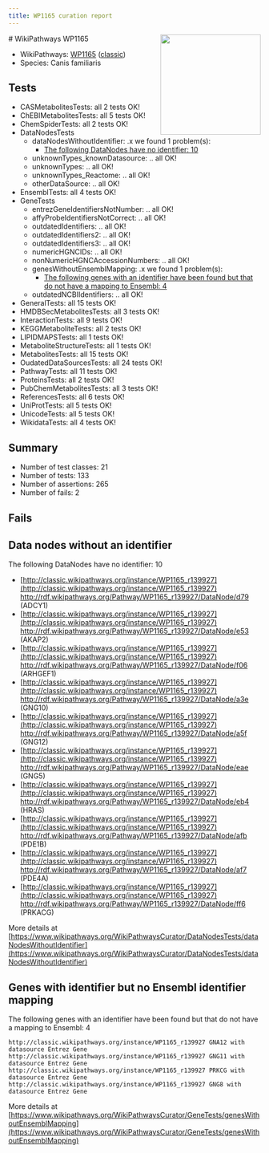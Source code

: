 ```yaml
---
title: WP1165 curation report
---
```


<img style="float: right; width: 200px" src="https://upload.wikimedia.org/wikipedia/commons/thumb/8/83/Wplogo_with_text_500.png/640px-Wplogo_with_text_500.png" />
# WikiPathways WP1165

* WikiPathways: [WP1165](https://wikipathways.org/pathways/WP1165) ([classic](https://classic.wikipathways.org/instance/WP1165))
* Species: Canis familiaris
## Tests
* CASMetabolitesTests: all 2 tests OK!
* ChEBIMetabolitesTests: all 5 tests OK!
* ChemSpiderTests: all 2 tests OK!
* DataNodesTests
    * dataNodesWithoutIdentifier: .x we found 1 problem(s):
        * [The following DataNodes have no identifier: 10](#8792c490)
    * unknownTypes_knownDatasource: .. all OK!
    * unknownTypes: .. all OK!
    * unknownTypes_Reactome: .. all OK!
    * otherDataSource: .. all OK!
* EnsemblTests: all 4 tests OK!
* GeneTests
    * entrezGeneIdentifiersNotNumber: .. all OK!
    * affyProbeIdentifiersNotCorrect: .. all OK!
    * outdatedIdentifiers: .. all OK!
    * outdatedIdentifiers2: .. all OK!
    * outdatedIdentifiers3: .. all OK!
    * numericHGNCIDs: .. all OK!
    * nonNumericHGNCAccessionNumbers: .. all OK!
    * genesWithoutEnsemblMapping: .x we found 1 problem(s):
        * [The following genes with an identifier have been found but that do not have a mapping to Ensembl: 4](#40286d86)
    * outdatedNCBIIdentifiers: .. all OK!
* GeneralTests: all 15 tests OK!
* HMDBSecMetabolitesTests: all 3 tests OK!
* InteractionTests: all 9 tests OK!
* KEGGMetaboliteTests: all 2 tests OK!
* LIPIDMAPSTests: all 1 tests OK!
* MetaboliteStructureTests: all 1 tests OK!
* MetabolitesTests: all 15 tests OK!
* OudatedDataSourcesTests: all 24 tests OK!
* PathwayTests: all 11 tests OK!
* ProteinsTests: all 2 tests OK!
* PubChemMetabolitesTests: all 3 tests OK!
* ReferencesTests: all 6 tests OK!
* UniProtTests: all 5 tests OK!
* UnicodeTests: all 5 tests OK!
* WikidataTests: all 4 tests OK!


## Summary

* Number of test classes: 21
* Number of tests: 133
* Number of assertions: 265
* Number of fails: 2

## Fails

<a name="8792c490" />

## Data nodes without an identifier

The following DataNodes have no identifier: 10

* [http://classic.wikipathways.org/instance/WP1165_r139927](http://classic.wikipathways.org/instance/WP1165_r139927) http://rdf.wikipathways.org/Pathway/WP1165_r139927/DataNode/d79 (ADCY1)
* [http://classic.wikipathways.org/instance/WP1165_r139927](http://classic.wikipathways.org/instance/WP1165_r139927) http://rdf.wikipathways.org/Pathway/WP1165_r139927/DataNode/e53 (AKAP2)
* [http://classic.wikipathways.org/instance/WP1165_r139927](http://classic.wikipathways.org/instance/WP1165_r139927) http://rdf.wikipathways.org/Pathway/WP1165_r139927/DataNode/f06 (ARHGEF1)
* [http://classic.wikipathways.org/instance/WP1165_r139927](http://classic.wikipathways.org/instance/WP1165_r139927) http://rdf.wikipathways.org/Pathway/WP1165_r139927/DataNode/a3e (GNG10)
* [http://classic.wikipathways.org/instance/WP1165_r139927](http://classic.wikipathways.org/instance/WP1165_r139927) http://rdf.wikipathways.org/Pathway/WP1165_r139927/DataNode/a5f (GNG12)
* [http://classic.wikipathways.org/instance/WP1165_r139927](http://classic.wikipathways.org/instance/WP1165_r139927) http://rdf.wikipathways.org/Pathway/WP1165_r139927/DataNode/eae (GNG5)
* [http://classic.wikipathways.org/instance/WP1165_r139927](http://classic.wikipathways.org/instance/WP1165_r139927) http://rdf.wikipathways.org/Pathway/WP1165_r139927/DataNode/eb4 (HRAS)
* [http://classic.wikipathways.org/instance/WP1165_r139927](http://classic.wikipathways.org/instance/WP1165_r139927) http://rdf.wikipathways.org/Pathway/WP1165_r139927/DataNode/afb (PDE1B)
* [http://classic.wikipathways.org/instance/WP1165_r139927](http://classic.wikipathways.org/instance/WP1165_r139927) http://rdf.wikipathways.org/Pathway/WP1165_r139927/DataNode/af7 (PDE4A)
* [http://classic.wikipathways.org/instance/WP1165_r139927](http://classic.wikipathways.org/instance/WP1165_r139927) http://rdf.wikipathways.org/Pathway/WP1165_r139927/DataNode/ff6 (PRKACG)


More details at [https://www.wikipathways.org/WikiPathwaysCurator/DataNodesTests/dataNodesWithoutIdentifier](https://www.wikipathways.org/WikiPathwaysCurator/DataNodesTests/dataNodesWithoutIdentifier)

<a name="40286d86" />

## Genes with identifier but no Ensembl identifier mapping

The following genes with an identifier have been found but that do not have a mapping to Ensembl: 4
```
http://classic.wikipathways.org/instance/WP1165_r139927 GNA12 with datasource Entrez Gene
http://classic.wikipathways.org/instance/WP1165_r139927 GNG11 with datasource Entrez Gene
http://classic.wikipathways.org/instance/WP1165_r139927 PRKCG with datasource Entrez Gene
http://classic.wikipathways.org/instance/WP1165_r139927 GNG8 with datasource Entrez Gene
```

More details at [https://www.wikipathways.org/WikiPathwaysCurator/GeneTests/genesWithoutEnsemblMapping](https://www.wikipathways.org/WikiPathwaysCurator/GeneTests/genesWithoutEnsemblMapping)


